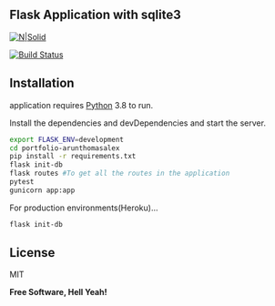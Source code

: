 ## Flask Application with sqlite3

[![N|Solid](https://cldup.com/dTxpPi9lDf.thumb.png)](https://nodesource.com/products/nsolid)

[![Build Status](https://travis-ci.org/joemccann/dillinger.svg?branch=master)](https://travis-ci.org/joemccann/dillinger)

## Installation

application requires [Python](https://www.python.org/) 3.8 to run.

Install the dependencies and devDependencies and start the server.

```sh
export FLASK_ENV=development
cd portfolio-arunthomasalex
pip install -r requirements.txt
flask init-db
flask routes #To get all the routes in the application
pytest
gunicorn app:app
```

For production environments(Heroku)...

```sh
flask init-db
```
## License

MIT

**Free Software, Hell Yeah!**
